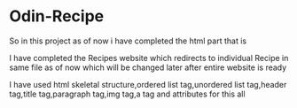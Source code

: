 # Odin-Recipe

So in this project as of now i have completed the html part that is

I have completed the Recipes website which redirects to individual Recipe in same file as of now which will be changed later after entire website is ready

I have used html skeletal structure,ordered list tag,unordered list tag,header tag,title tag,paragraph tag,img tag,a tag and attributes for this all
